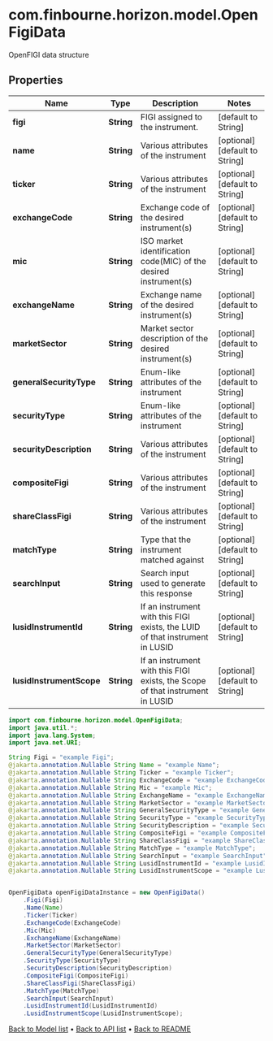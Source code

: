 # com.finbourne.horizon.model.OpenFigiData
OpenFIGI data structure

## Properties

Name | Type | Description | Notes
------------ | ------------- | ------------- | -------------
**figi** | **String** | FIGI assigned to the instrument. | [default to String]
**name** | **String** | Various attributes of the instrument | [optional] [default to String]
**ticker** | **String** | Various attributes of the instrument | [optional] [default to String]
**exchangeCode** | **String** | Exchange code of the desired instrument(s) | [optional] [default to String]
**mic** | **String** | ISO market identification code(MIC) of the desired instrument(s) | [optional] [default to String]
**exchangeName** | **String** | Exchange name of the desired instrument(s) | [optional] [default to String]
**marketSector** | **String** | Market sector description of the desired instrument(s) | [optional] [default to String]
**generalSecurityType** | **String** | Enum-like attributes of the instrument | [optional] [default to String]
**securityType** | **String** | Enum-like attributes of the instrument | [optional] [default to String]
**securityDescription** | **String** | Various attributes of the instrument | [optional] [default to String]
**compositeFigi** | **String** | Various attributes of the instrument | [optional] [default to String]
**shareClassFigi** | **String** | Various attributes of the instrument | [optional] [default to String]
**matchType** | **String** | Type that the instrument matched against | [optional] [default to String]
**searchInput** | **String** | Search input used to generate this response | [optional] [default to String]
**lusidInstrumentId** | **String** | If an instrument with this FIGI exists, the LUID of that instrument in LUSID | [optional] [default to String]
**lusidInstrumentScope** | **String** | If an instrument with this FIGI exists, the Scope of that instrument in LUSID | [optional] [default to String]

```java
import com.finbourne.horizon.model.OpenFigiData;
import java.util.*;
import java.lang.System;
import java.net.URI;

String Figi = "example Figi";
@jakarta.annotation.Nullable String Name = "example Name";
@jakarta.annotation.Nullable String Ticker = "example Ticker";
@jakarta.annotation.Nullable String ExchangeCode = "example ExchangeCode";
@jakarta.annotation.Nullable String Mic = "example Mic";
@jakarta.annotation.Nullable String ExchangeName = "example ExchangeName";
@jakarta.annotation.Nullable String MarketSector = "example MarketSector";
@jakarta.annotation.Nullable String GeneralSecurityType = "example GeneralSecurityType";
@jakarta.annotation.Nullable String SecurityType = "example SecurityType";
@jakarta.annotation.Nullable String SecurityDescription = "example SecurityDescription";
@jakarta.annotation.Nullable String CompositeFigi = "example CompositeFigi";
@jakarta.annotation.Nullable String ShareClassFigi = "example ShareClassFigi";
@jakarta.annotation.Nullable String MatchType = "example MatchType";
@jakarta.annotation.Nullable String SearchInput = "example SearchInput";
@jakarta.annotation.Nullable String LusidInstrumentId = "example LusidInstrumentId";
@jakarta.annotation.Nullable String LusidInstrumentScope = "example LusidInstrumentScope";


OpenFigiData openFigiDataInstance = new OpenFigiData()
    .Figi(Figi)
    .Name(Name)
    .Ticker(Ticker)
    .ExchangeCode(ExchangeCode)
    .Mic(Mic)
    .ExchangeName(ExchangeName)
    .MarketSector(MarketSector)
    .GeneralSecurityType(GeneralSecurityType)
    .SecurityType(SecurityType)
    .SecurityDescription(SecurityDescription)
    .CompositeFigi(CompositeFigi)
    .ShareClassFigi(ShareClassFigi)
    .MatchType(MatchType)
    .SearchInput(SearchInput)
    .LusidInstrumentId(LusidInstrumentId)
    .LusidInstrumentScope(LusidInstrumentScope);
```


[Back to Model list](../README.md#documentation-for-models) &#8226; [Back to API list](../README.md#documentation-for-api-endpoints) &#8226; [Back to README](../README.md)

